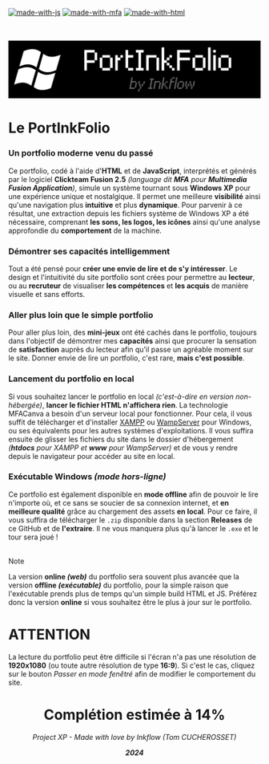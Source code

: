 [![made-with-js](https://img.shields.io/badge/Made%20with-JavaScript-009dcf.svg)](https://www.javascript.com)
[![made-with-mfa](https://img.shields.io/badge/Made%20with-Clickteam%20Fusion-009dcf.svg)](https://www.clickteam.com/fr/clickteam-fusion-2-5)
[![made-with-html](https://img.shields.io/badge/Made%20with-HTML5-009dcf.svg)](https://www.wikipedia.org/wiki/HTML5)
<br><br><br>

![Logo du projet](/resources/logoPortinkfolio.png)
# Le PortInkFolio
### Un portfolio moderne venu du passé
Ce portfolio, codé à l'aide d'**HTML** et de **JavaScript**, interprétés et générés par le logiciel **Clickteam Fusion 2.5** *(language dit **MFA** pour **Multimedia Fusion Application**)*, simule un système tournant sous **Windows XP** pour une expérience unique et nostalgique. Il permet une meilleure **visibilité** ainsi qu'une navigation plus **intuitive** et plus **dynamique**. Pour parvenir à ce résultat, une extraction depuis les fichiers système de Windows XP a été nécessaire, comprenant **les sons, les logos, les icônes** ainsi qu'une analyse approfondie du **comportement** de la machine.

### Démontrer ses capacités intelligemment
Tout a été pensé pour **créer une envie de lire et de s'y intéresser**. Le design et l'intuitivité du site portfolio sont crées pour permettre au **lecteur**, ou au **recruteur** de visualiser **les compétences** et **les acquis** de manière visuelle et sans efforts.

### Aller plus loin que le simple portfolio
Pour aller plus loin, des **mini-jeux** ont été cachés dans le portfolio, toujours dans l'objectif de démontrer mes **capacités** ainsi que procurer la sensation de **satisfaction** auprès du lecteur afin qu'il passe un agréable moment sur le site. Donner envie de lire un portfolio, c'est rare, **mais c'est possible**.

### Lancement du portfolio en local
Si vous souhaitez lancer le portfolio en local *(c'est-à-dire en version non-hébergée)*, **lancer le fichier HTML n'affichera rien**. La technologie MFACanva a besoin d'un serveur local pour fonctionner. Pour cela, il vous suffit de télécharger et d'installer [XAMPP](https://www.apachefriends.org/fr/index.html) ou [WampServer](https://wampserver.aviatechno.net/) pour Windows, ou ses équivalents pour les autres systèmes d'exploitations. Il vous suffira ensuite de glisser les fichiers du site dans le dossier d'hébergement *(**htdocs** pour XAMPP et **www** pour WampServer)* et de vous y rendre depuis le navigateur pour accéder au site en local.

### Exécutable Windows *(mode hors-ligne)*
Ce portfolio est également disponible en **mode offline** afin de pouvoir le lire n'importe où, et ce sans se soucier de sa connexion internet, et **en meilleure qualité** grâce au chargement des assets **en local**. Pour ce faire, il vous suffira de télécharger le ``.zip`` disponible dans la section **Releases** de ce GitHub et de **l'extraire**. Il ne vous manquera plus qu'à lancer le ``.exe`` et le tour sera joué !<br>
<br>
> [!NOTE]
> La version **online *(web)*** du portfolio sera souvent plus avancée que la version **offline *(exécutable)*** du portfolio, pour la simple raison que l'exécutable prends plus de temps qu'un simple build HTML et JS. Préférez donc la version **online** si vous souhaitez être le plus à jour sur le portfolio.

# ATTENTION
La lecture du portfolio peut être difficile si l'écran n'a pas une résolution de **1920x1080** (ou toute autre résolution de type **16:9**). Si c'est le cas, cliquez sur le bouton *Passer en mode fenêtré* afin de modifier le comportement du site.

<h1 align="center">Complétion estimée à 14%</h1>

<p align="center"><i>Project XP - Made with love by Inkflow (Tom CUCHEROSSET)</i></p>
<p align="center"><i><strong>2024</strong></i></p>
